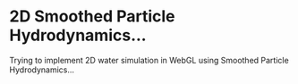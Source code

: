 # 2D Smoothed Particle Hydrodynamics...

Trying to implement 2D water simulation in WebGL using Smoothed Particle Hydrodynamics...